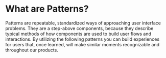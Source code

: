 # What are Patterns?

Patterns are repeatable, standardized ways of approaching user interface problems. They are a step-above components, because they describe typical methods of how components are used to build user flows and interactions. By utilizing the following patterns you can build experiences for users that, once learned, will make similar moments recognizable and throughout our products.